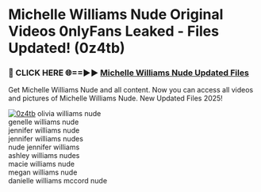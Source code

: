 # Michelle Williams Nude Original Videos 0nlyFans Leaked - Files Updated! (0z4tb)

<h3>🔴 CLICK HERE 🌐==►► <a href="https://tinyurl.com/4mcuefdz" rel="nofollow">Michelle Williams Nude Updated Files</a></h3>

Get Michelle Williams Nude and all content. Now you can access all videos and pictures of Michelle Williams Nude. New Updated Files 2025!

[![0z4tb](https://i.imgur.com/StAQSOY.gif)](https://tinyurl.com/4mcuefdz)
olivia williams nude<br>
genelle williams nude<br>
jennifer williams nude<br>
jennifer williams nudes<br>
nude jennifer williams<br>
ashley williams nudes<br>
macie williams nude<br>
megan williams nude<br>
danielle williams mccord nude